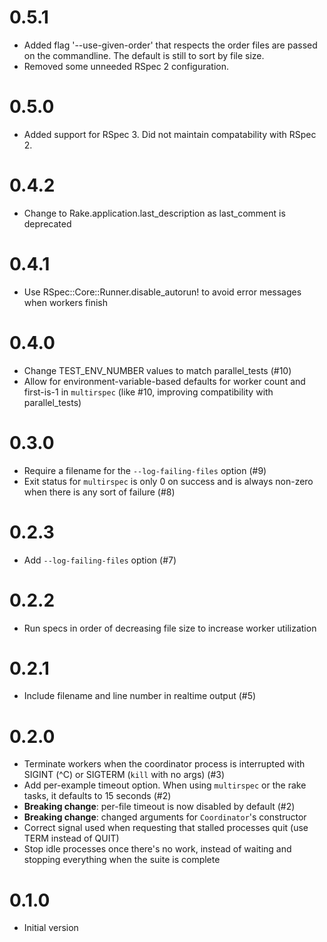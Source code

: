 # 0.5.1

* Added flag '--use-given-order' that respects the order files are passed on the
  commandline. The default is still to sort by file size.
* Removed some unneeded RSpec 2 configuration.

# 0.5.0

* Added support for RSpec 3. Did not maintain compatability with RSpec 2.

# 0.4.2

* Change to Rake.application.last_description as last_comment is deprecated

# 0.4.1

* Use RSpec::Core::Runner.disable_autorun! to avoid error messages when workers
  finish

# 0.4.0

* Change TEST_ENV_NUMBER values to match parallel_tests (#10)
* Allow for environment-variable-based defaults for worker count and first-is-1
  in `multirspec` (like #10, improving compatibility with parallel_tests)

# 0.3.0

* Require a filename for the `--log-failing-files` option (#9)
* Exit status for `multirspec` is only 0 on success and is always non-zero when
  there is any sort of failure (#8)

# 0.2.3

* Add `--log-failing-files` option (#7)

# 0.2.2

* Run specs in order of decreasing file size to increase worker utilization

# 0.2.1

* Include filename and line number in realtime output (#5)

# 0.2.0

* Terminate workers when the coordinator process is interrupted with SIGINT (^C)
  or SIGTERM (`kill` with no args) (#3)
* Add per-example timeout option. When using `multirspec` or the rake tasks, it
  defaults to 15 seconds (#2)
* **Breaking change**: per-file timeout is now disabled by default (#2)
* **Breaking change**: changed arguments for `Coordinator`'s constructor
* Correct signal used when requesting that stalled processes quit (use TERM
  instead of QUIT)
* Stop idle processes once there's no work, instead of waiting and stopping
  everything when the suite is complete

# 0.1.0

* Initial version

